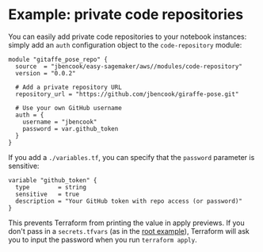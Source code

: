 # Example: private code repositories

You can easily add private code repositories to your notebook instances: simply add an `auth` configuration object to the `code-repository` module:

```hcl
module "gitaffe_pose_repo" {
  source  = "jbencook/easy-sagemaker/aws//modules/code-repository"
  version = "0.0.2"

  # Add a private repository URL
  repository_url = "https://github.com/jbencook/giraffe-pose.git"

  # Use your own GitHub username
  auth = {
    username = "jbencook"
    password = var.github_token
  }
}
```

If you add a `./variables.tf`, you can specify that the `password` parameter is sensitive:

```hcl
variable "github_token" {
  type        = string
  sensitive   = true
  description = "Your GitHub token with repo access (or password)"
}
```

This prevents Terraform from printing the value in apply previews. If you don't pass in a `secrets.tfvars` (as in the [root example](https://github.com/jbencook/terraform-aws-easy-sagemaker)), Terraform will ask you to input the password when you run `terraform apply`.
